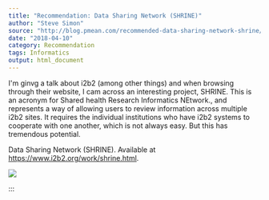 ```yaml
---
title: "Recommendation: Data Sharing Network (SHRINE)"
author: "Steve Simon"
source: "http://blog.pmean.com/recommended-data-sharing-network-shrine/"
date: "2018-04-10"
category: Recommendation
tags: Informatics
output: html_document
---
```


I'm ginvg a talk about i2b2 (among other things) and when browsing
through their website, I cam across an interesting project, SHRINE. This
is an acronym for Shared health Research Informatics NEtwork., and
represents a way of allowing users to review information across multiple
i2b2 sites. It requires the individual institutions who have i2b2
systems to cooperate with one another, which is not always easy. But
this has tremendous potential.

<!---More--->

Data Sharing Network (SHRINE). Available at
<https://www.i2b2.org/work/shrine.html>.

![](../../images/recommended-data-sharing-network-shrine01.png)


:::

